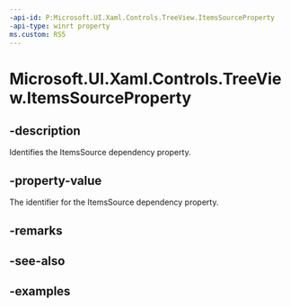 ```yaml
---
-api-id: P:Microsoft.UI.Xaml.Controls.TreeView.ItemsSourceProperty
-api-type: winrt property
ms.custom: RS5
---
```

<!-- Property syntax.
public DependencyProperty ItemsSourceProperty { get; }
-->

# Microsoft.UI.Xaml.Controls.TreeView.ItemsSourceProperty


## -description

Identifies the ItemsSource dependency property.


## -property-value

The identifier for the ItemsSource dependency property.


## -remarks


## -see-also


## -examples


